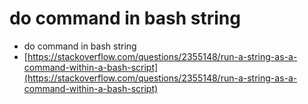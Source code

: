 # do command in bash string

* do command in bash string
* [https://stackoverflow.com/questions/2355148/run-a-string-as-a-command-within-a-bash-script](https://stackoverflow.com/questions/2355148/run-a-string-as-a-command-within-a-bash-script)
